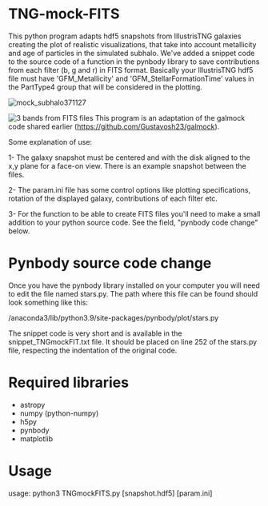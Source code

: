 # TNG-mock-FITS
This python program adapts hdf5 snapshots from IllustrisTNG galaxies creating the plot of realistic visualizations, that take into account metallicity and age of particles in the simulated subhalo. We've added a snippet code to the source code of a function in the pynbody library to save contributions from each filter (b, g and r) in FITS format.
Basically your IllustrisTNG hdf5 file must have 'GFM_Metallicity' and 'GFM_StellarFormationTime' values in the PartType4 group that will be considered in the plotting.

![mock_subhalo371127](https://github.com/Gustavosh23/TNG-mock-FITS/assets/84388472/64770aad-070b-491b-bc2e-0daeaab7d87e)

![3 bands from FITS files](https://github.com/Gustavosh23/TNG-mock-FITS/assets/84388472/00385114-7942-4592-842c-317bf9b61536)
This program is an adaptation of the galmock code shared earlier (https://github.com/Gustavosh23/galmock).

Some explanation of use:

1- The galaxy snapshot must be centered and with the disk aligned to the x,y plane for a face-on view. There is an example snapshot between the files.

2- The param.ini file has some control options like plotting specifications, rotation of the displayed galaxy, contributions of each filter etc.

3- For the function to be able to create FITS files you'll need to make a small addition to your python source code. See the field, "pynbody code change" below.

# Pynbody source code change
Once you have the pynbody library installed on your computer you will need to edit the file named stars.py. The path where this file can be found should look something like this:

/anaconda3/lib/python3.9/site-packages/pynbody/plot/stars.py

The snippet code is very short and is available in the snippet_TNGmockFIT.txt file. It should be placed on line 252 of the stars.py file, respecting the indentation of the original code. 

# Required libraries
* astropy
* numpy (python-numpy)
* h5py
* pynbody
* matplotlib

# Usage
 usage: python3 TNGmockFITS.py [snapshot.hdf5] [param.ini]
